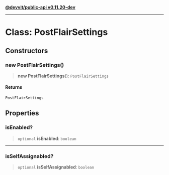 [**@devvit/public-api v0.11.20-dev**](../../README.md)

---

# Class: PostFlairSettings

## Constructors

<a id="constructor"></a>

### new PostFlairSettings()

> **new PostFlairSettings**(): `PostFlairSettings`

#### Returns

`PostFlairSettings`

## Properties

<a id="isenabled"></a>

### isEnabled?

> `optional` **isEnabled**: `boolean`

---

<a id="isselfassignabled"></a>

### isSelfAssignabled?

> `optional` **isSelfAssignabled**: `boolean`

